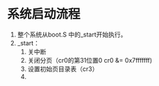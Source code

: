 # 系统启动流程

1. 整个系统从boot.S 中的_start开始执行。
2. _start：
   1. 关中断
   2. 关闭分页（cr0的第31位置0   cr0 &= 0x7fffffff)
   3. 设置初始页目录表（cr3）
   4. 

